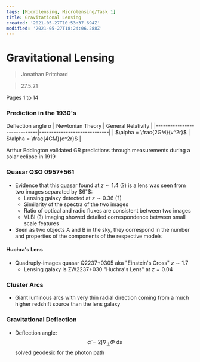 ```yaml
---
tags: [Microlensing, Microlensing/Task 1]
title: Gravitational Lensing
created: '2021-05-27T10:53:37.694Z'
modified: '2021-05-27T18:24:06.288Z'
---
```


# Gravitational Lensing

> Jonathan Pritchard

> 27.5.21

Pages 1 to 14

<!--
Technical Skills: 	numpy, matplotlib, scipy, pandas
-->

<!--
A quick overview of lensing phenomena
-->

### Prediction in the 1930's

Deflection angle $\alpha$
| Newtonian Theory            | General Relativity          |
|-----------------------------|-----------------------------|
| $\alpha = \frac{2GM}{v^2r}$ | $\alpha = \frac{4GM}{c^2r}$ |

Arthur Eddington validated GR predictions through measurements during a solar eclipse in 1919

### Quasar QSO 0957+561

 - Evidence that this quasar found at $z \sim 1.4$ (?) is a lens was seen from two images separated by $6"$:
   - Lensing galaxy detected at $z \sim 0.36$ (?)
   - Similarity of the spectra of the two images
   - Ratio of optical and radio fluxes are consistent between two images
   - VLBI (?) imaging showed detailed correspondence between small scale features
 - Seen as two objects A and B in the sky, they correspond in the number and properties of the components of the respective models

#### Huchra's Lens

 - Quadruply-images quasar Q2237+0305 aka "Einstein's Cross" $z \sim 1.7$
   - Lensing galaxy is ZW2237+030 "Huchra's Lens" at $z = 0.04$

### Cluster Arcs

 - Giant luminous arcs with very thin radial direction coming from a much higher redshift source than the lens galaxy

### Gravitational Deflection

 - Deflection angle:$$\hat{\alpha} = 2\int\nabla_\perp \Phi \text{ ds}$$ solved geodesic for the photon path 
